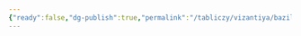 ```yaml
---
{"ready":false,"dg-publish":true,"permalink":"/tabliczy/vizantiya/bazilika-maksencziya-i-konstantina/","dgPassFrontmatter":true}
---
```



